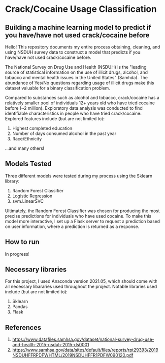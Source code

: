 # Crack/Cocaine Usage Classification
## Building a machine learning model to predict if you have/have not used crack/cocaine before

Hello! This repository documents my entire process obtaining, cleaning, and using NSDUH survey data to construct a model that predicts if you have/have not used crack/cocaine before.

The National Survey on Drug Use and Health (NSDUH) is the "leading source of statistical information on the use of illicit drugs, alcohol, and tobacco and mental health issues in the United States" (Samhda). The abundance of Yes/No questions regarding usage of illicit drugs make this dataset valuable for a binary classification problem. 

Compared to substances such as alcohol and tobacco, crack/cocaine has a relatively smaller pool of individuals 12+ years old who have tried cocaine before (~2 million). Exploratory data analysis was conducted to find identifiable characteristics in people who have tried crack/cocaine. Explored features include (but are not limited to):
1. Highest completed education
2. Number of days consumed alcohol in the past year
3. Race/Ethnicity

...and many others!

## Models Tested
Three different models were tested during my process using the Sklearn library:

1. Random Forest Classifier
2. Logistic Regression
3. svm.LinearSVC

Ultimately, the Random Forest Classifier was chosen for producing the most precise predictions for individuals who have used cocaine. To make this model more interactive, I set up a Flask server to request a prediction based on user information, where a prediction is returned as a response.

## How to run

In progress!

## Necessary libraries
For this project, I used Anaconda version 2021.05, which should come with all necessary libararies used throughout the project. Notable libraries used include (but are not limited to):
1. Sklearn
2. Pandas
3. Flask

## References

1. https://www.datafiles.samhsa.gov/dataset/national-survey-drug-use-and-health-2015-nsduh-2015-ds0001
2. https://www.samhsa.gov/data/sites/default/files/reports/rpt29393/2019NSDUHFFRPDFWHTML/2019NSDUHFFR1PDFW090120.pdf